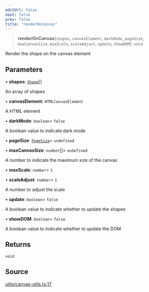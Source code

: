 ```yaml
---
editUrl: false
next: false
prev: false
title: "renderOnCanvas"
---
```


> **renderOnCanvas**(`shapes`, `canvasElement`, `darkMode`, `pageSize`, `maxCanvasSize`, `maxScale`, `scaleAdjust`, `update`, `showDOM`): `void`

Render the shape on the canvas element

## Parameters

• **shapes**: [`Shape`](/api-core/classes/shape/)[]

An array of shapes

• **canvasElement**: `HTMLCanvasElement`

A <canvas> HTML element

• **darkMode**: `boolean`= `false`

A boolean value to indicate dark mode

• **pageSize**: [`PageSize`](/api-core/type-aliases/pagesize/)= `undefined`

• **maxCanvasSize**: `number`[]= `undefined`

A number to indicate the maximum size of the canvas

• **maxScale**: `number`= `1`

• **scaleAdjust**: `number`= `1`

A number to adjust the scale

• **update**: `boolean`= `false`

A boolean value to indicate whether to update the shapes

• **showDOM**: `boolean`= `false`

A boolean value to indicate whether to update the DOM

## Returns

`void`

## Source

[utils/canvas-utils.ts:17](https://github.com/dgmjs/dgmjs/blob/main/packages/core/src/utils/canvas-utils.ts#L17)
